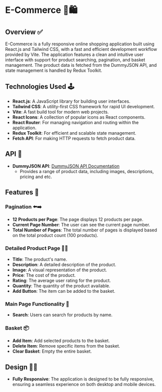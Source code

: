# E-Commerce 🛒🛍️

## Overview ✅

E-Commerce is a fully responsive online shopping application built using React.js and Tailwind CSS, with a fast and efficient development workflow provided by Vite. The application features a clean and intuitive user interface with support for product searching, pagination, and basket management. The product data is fetched from the DummyJSON API, and state management is handled by Redux Toolkit.

## Technologies Used 🕹️

- **React.js**: A JavaScript library for building user interfaces.
- **Tailwind CSS**: A utility-first CSS framework for rapid UI development.
- **Vite**: A fast build tool for modern web projects.
- **React Icons**: A collection of popular icons as React components.
- **React Router**: For managing navigation and routing within the application.
- **Redux Toolkit**: For efficient and scalable state management.
- **Fetch API**: For making HTTP requests to fetch product data.

## API 🛜

- **DummyJSON API**: [DummyJSON API Documentation](https://dummyjson.com/products)
  - Provides a range of product data, including images, descriptions, pricing and etc.

## Features 🫣

### Pagination ⬅️➡️

- **12 Products per Page**: The page displays 12 products per page.
- **Current Page Number**: The user can see the current page number.
- **Total Number of Pages**: The total number of pages is displayed based on the total product count (100 products).

### Detailed Product Page 💁‍♂️

- **Title**: The product's name.
- **Description**: A detailed description of the product.
- **Image**: A visual representation of the product.
- **Price**: The cost of the product.
- **Rating**: The average user rating for the product.
- **Quantity**: The quantity of the product available.
- **Add Button**: The item can be added to the basket.

### Main Page Functionality 🔎

- **Search**: Users can search for products by name.

### Basket 📦

- **Add Item**: Add selected products to the basket.
- **Delete Item**: Remove specific items from the basket.
- **Clear Basket**: Empty the entire basket.

## Design 👨‍🎨

- **Fully Responsive**: The application is designed to be fully responsive, ensuring a seamless experience on both desktop and mobile devices.
